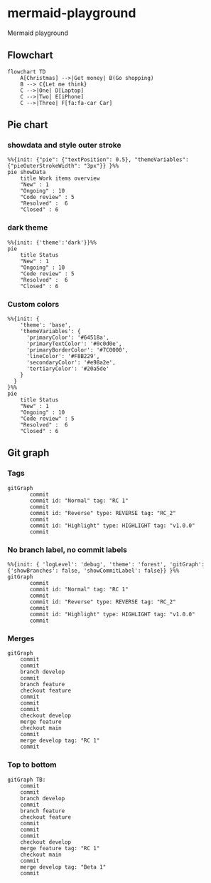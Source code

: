 # mermaid-playground
Mermaid playground

## Flowchart

```mermaid
flowchart TD
    A[Christmas] -->|Get money| B(Go shopping)
    B --> C{Let me think}
    C -->|One| D[Laptop]
    C -->|Two| E[iPhone]
    C -->|Three| F[fa:fa-car Car]
```

## Pie chart

### showdata and style outer stroke

```mermaid
%%{init: {"pie": {"textPosition": 0.5}, "themeVariables": {"pieOuterStrokeWidth": "3px"}} }%%
pie showData
    title Work items overview
    "New" : 1
    "Ongoing" : 10
    "Code review" : 5
    "Resolved" :  6
    "Closed" : 6
```

### dark theme

```mermaid
%%{init: {'theme':'dark'}}%%
pie
    title Status
    "New" : 1
    "Ongoing" : 10
    "Code review" : 5
    "Resolved" :  6
    "Closed" : 6
```

### Custom colors

```mermaid
%%{init: {
    'theme': 'base',
    'themeVariables': {
      'primaryColor': '#64518a',
      'primaryTextColor': '#0c0d0e',
      'primaryBorderColor': '#7C0000',
      'lineColor': '#F8B229',
      'secondaryColor': '#e98a2e',
      'tertiaryColor': '#20a5de'
    }
  }
}%%
pie
    title Status
    "New" : 1
    "Ongoing" : 10
    "Code review" : 5
    "Resolved" :  6
    "Closed" : 6
```


## Git graph

### Tags

```mermaid
gitGraph
       commit
       commit id: "Normal" tag: "RC 1"
       commit
       commit id: "Reverse" type: REVERSE tag: "RC_2"
       commit
       commit id: "Highlight" type: HIGHLIGHT tag: "v1.0.0"
       commit
```

### No branch label, no commit labels

```mermaid
%%{init: { 'logLevel': 'debug', 'theme': 'forest', 'gitGraph': {'showBranches': false, 'showCommitLabel': false}} }%%
gitGraph
       commit
       commit id: "Normal" tag: "RC 1"
       commit
       commit id: "Reverse" type: REVERSE tag: "RC_2"
       commit
       commit id: "Highlight" type: HIGHLIGHT tag: "v1.0.0"
       commit
```

### Merges

```mermaid
gitGraph
    commit
    commit
    branch develop
    commit
    branch feature
    checkout feature
    commit
    commit
    commit
    checkout develop
    merge feature
    checkout main
    commit
    merge develop tag: "RC 1"
    commit
```

### Top to bottom

```mermaid
gitGraph TB:
    commit
    commit
    branch develop
    commit
    branch feature
    checkout feature
    commit
    commit
    commit
    checkout develop
    merge feature tag: "RC 1"
    checkout main
    commit
    merge develop tag: "Beta 1"
    commit
```